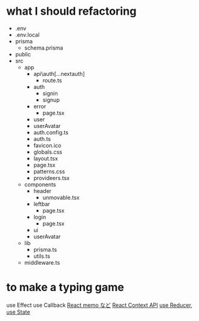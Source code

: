 # what I should refactoring
- .env
- .env.local
- prisma
  - schema.prisma
- public
- src
  - app
    - api\auth\[...nextauth]
      - route.ts
    - auth
      - signin
      - signup
    - error
      - page.tsx
    - user
    - userAvatar
    - auth.config.ts
    - auth.ts
    - favicon.ico
    - globals.css
    - layout.tsx
    - page.tsx
    - patterns.css
    - provideers.tsx
  - components
    - header
      - unmovable.tsx
    - leftbar
      - page.tsx
    - login
      - page.tsx
    - ui
    - userAvatar
  - lib
    - prisma.ts
    - utils.ts
  - middleware.ts
# to make a typing game
use Effect
use Callback
[React memo など](https://qiita.com/soarflat/items/b9d3d17b8ab1f5dbfed2)
[React Context API](https://qiita.com/hinako_n/items/0f1e9e9b56a888d86641)
[use Reducer, use State](https://qiita.com/Teradad41/items/5bf09f96529acb60697f)